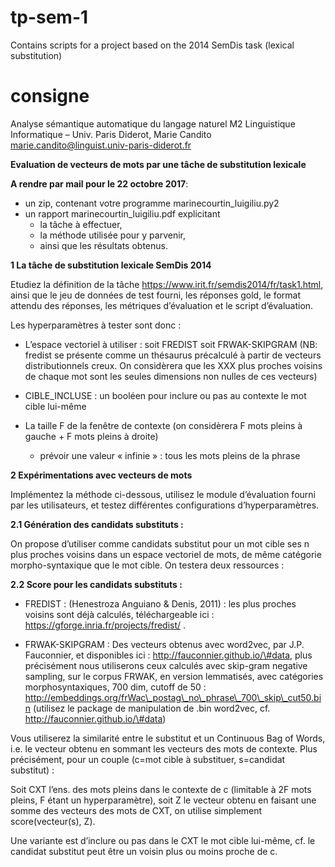 # tp-sem-1
Contains scripts for a project based on the 2014 SemDis task (lexical substitution)

# consigne
Analyse sémantique automatique du langage naturel M2 Linguistique  
Informatique – Univ. Paris Diderot, Marie Candito  
marie.candito@linguist.univ-paris-diderot.fr  

**Evaluation de vecteurs de mots par une tâche de substitution lexicale**

**A rendre par mail pour le 22 octobre 2017**:

- un zip, contenant votre programme marinecourtin_luigiliu.py2
- un rapport marinecourtin_luigiliu.pdf explicitant 
	+ la tâche à effectuer, 
	+ la méthode utilisée pour y parvenir, 
	+ ainsi que les résultats obtenus.

**1 La tâche de substitution lexicale SemDis 2014**

Etudiez la définition de la tâche https://www.irit.fr/semdis2014/fr/task1.html, ainsi que le jeu de données de test fourni, les réponses gold, le format attendu des réponses, les métriques d’évaluation et le script d’évaluation.

Les hyperparamètres à tester sont donc :

- L’espace vectoriel à utiliser : soit FREDIST soit FRWAK-SKIPGRAM (NB: fredist se présente comme un thésaurus précalculé à partir de vecteurs distributionnels creux. On considèrera que les XXX plus proches voisins de chaque mot sont les seules dimensions non nulles de ces vecteurs)

- CIBLE_INCLUSE : un booléen pour inclure ou pas au contexte le mot cible lui-même

- La taille F de la fenêtre de contexte (on considèrera F mots pleins à gauche + F mots pleins à droite)
	+ prévoir une valeur « infinie » : tous les mots pleins de la phrase


**2 Expérimentations avec vecteurs de mots**

Implémentez la méthode ci-dessous, utilisez le module d’évaluation fourni par les utilisateurs, et testez différentes configurations d’hyperparamètres.

**2.1 Génération des candidats substituts :**

On propose d’utiliser comme candidats substitut pour un mot cible ses n plus proches voisins dans un espace vectoriel de mots, de même catégorie morpho-syntaxique que le mot cible. On testera deux ressources :

**2.2 Score pour les candidats substituts :**

- FREDIST : (Henestroza Anguiano & Denis, 2011) : les plus proches voisins sont déjà calculés, téléchargeable ici :
https://gforge.inria.fr/projects/fredist/ .

- FRWAK-SKIPGRAM : Des vecteurs obtenus avec word2vec, par J.P. Fauconnier, et disponibles ici : http://fauconnier.github.io/\#data, plus précisément nous utiliserons ceux calculés avec skip-gram negative
sampling, sur le corpus FRWAK, en version lemmatisés, avec catégories morphosyntaxiques, 700 dim, cutoff de 50 :
http://embeddings.org/frWac\_postag\_no\_phrase\_700\_skip\_cut50.bin (utilisez le package de manipulation de .bin word2vec, cf. http://fauconnier.github.io/\#data)

Vous utiliserez la similarité entre le substitut et un Continuous Bag of Words, i.e. le vecteur obtenu en sommant les vecteurs des mots de contexte. Plus précisément, pour un couple (c=mot cible à substituer, s=candidat substitut) :

 Soit CXT l’ens. des mots pleins dans le contexte de c (limitable à 2F mots pleins, F étant un hyperparamètre), soit Z le vecteur obtenu en faisant une somme des vecteurs des mots de CXT, on utilise simplement score(vecteur(s), Z).

Une variante est d’inclure ou pas dans le CXT le mot cible lui-même, cf. le candidat substitut peut être un voisin plus ou moins proche de c.
